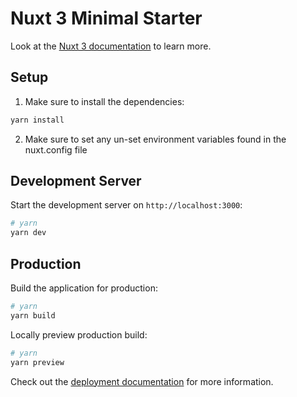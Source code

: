 # Nuxt 3 Minimal Starter

Look at the [Nuxt 3 documentation](https://nuxt.com/docs/getting-started/introduction) to learn more. 

## Setup

1. Make sure to install the dependencies:

```bash
yarn install
```

2. Make sure to set any un-set environment variables found in the nuxt.config file

## Development Server

Start the development server on `http://localhost:3000`:

```bash
# yarn
yarn dev
```

## Production

Build the application for production:

```bash
# yarn
yarn build
```

Locally preview production build:

```bash
# yarn
yarn preview
```

Check out the [deployment documentation](https://nuxt.com/docs/getting-started/deployment) for more information.
